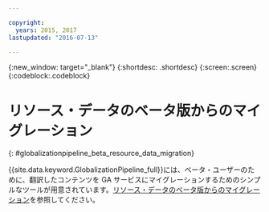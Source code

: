 ```yaml
---

copyright:
  years: 2015, 2017
lastupdated: "2016-07-13"

---
```


{:new_window: target="_blank"}
{:shortdesc: .shortdesc}
{:screen:.screen}
{:codeblock:.codeblock}

# リソース・データのベータ版からのマイグレーション
{: #globalizationpipeline_beta_resource_data_migration}


{{site.data.keyword.GlobalizationPipeline_full}}には、ベータ・ユーザーのために、翻訳したコンテンツを GA サービスにマイグレーションするためのシンプルなツールが用意されています。[リソース・データのベータ版からのマイグレーション](betaresourcedatamigration.html)を参照してください。
